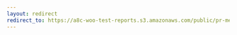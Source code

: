 ```yaml
---
layout: redirect
redirect_to: https://a8c-woo-test-reports.s3.amazonaws.com/public/pr-merge/37438/e2e/index.html
---
```

